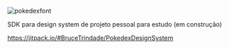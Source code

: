 ![pokedexfont](https://user-images.githubusercontent.com/78813984/197360049-a847a8b5-898d-4925-9f2c-ffd767d14a76.png)

SDK para design system de projeto pessoal para estudo (em construção)

https://jitpack.io/#BruceTrindade/PokedexDesignSystem

